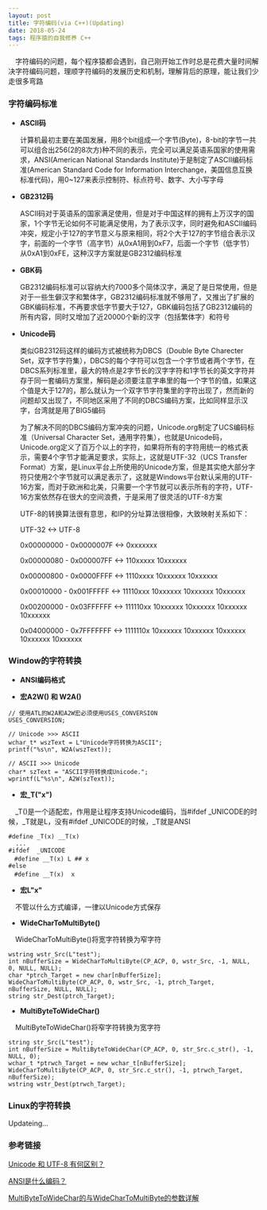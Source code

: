 ```yaml
---
layout: post
title: 字符编码(via C++)(Updating)
date: 2018-05-24
tags: 程序猿的自我修养 C++
---
```


　字符编码的问题，每个程序猿都会遇到，自己刚开始工作时总是花费大量时间解决字符编码问题，理顺字符编码的发展历史和机制，理解背后的原理，能让我们少走很多弯路

### 字符编码标准

- **ASCII码**

	计算机最初主要在美国发展，用8个bit组成一个字节(Byte)，8-bit的字节一共可以组合出256(2的8次方)种不同的表示，完全可以满足英语系国家的使用需求，ANSI(American National Standards Institute)于是制定了ASCII编码标准(American Standard Code for Information Interchange，美国信息互换标准代码)，用0~127来表示控制符、标点符号、数字、大小写字母

- **GB2312码**

	ASCII码对于英语系的国家满足使用，但是对于中国这样的拥有上万汉字的国家，1个字节无论如何不可能满足使用，为了表示汉字，同时避免和ASCII编码冲突，规定小于127的字节意义与原来相同，将2个大于127的字节组合表示汉字，前面的一个字节（高字节）从0xA1用到0xF7，后面一个字节（低字节）从0xA1到0xFE，这种汉字方案就是GB2312编码标准

- **GBK码**

	GB2312编码标准可以容纳大约7000多个简体汉字，满足了是日常使用，但是对于一些生僻汉字和繁体字，GB2312编码标准就不够用了，又推出了扩展的GBK编码标准，不再要求低字节要大于127，GBK编码包括了GB2312编码的所有内容，同时又增加了近20000个新的汉字（包括繁体字）和符号

- **Unicode码**

	类似GB2312码这样的编码方式被统称为DBCS（Double Byte Charecter Set，双字节字符集），DBCS的每个字符可以包含一个字节或者两个字节，在DBCS系列标准里，最大的特点是2字节长的汉字字符和1字节长的英文字符并存于同一套编码方案里，解码是必须要注意字串里的每一个字节的值，如果这个值是大于127的，那么就认为一个双字节字符集里的字符出现了，然而新的问题却又出现了，不同地区采用了不同的DBCS编码方案，比如同样显示汉字，台湾就是用了BIG5编码

	为了解决不同的DBCS编码方案冲突的问题，Unicode.org制定了UCS编码标准（Universal Character Set，通用字符集），也就是Unicode码，Unicode.org定义了百万个以上的字符，如果将所有的字符用统一的格式表示，需要4个字节才能满足要求，实际上，这就是UTF-32（UCS Transfer Format）方案，是Linux平台上所使用的Unicode方案，但是其实绝大部分字符只使用2个字节就可以满足表示了，这就是Windows平台默认采用的UTF-16方案，而对于欧洲和北美，只需要一个字节就可以表示所有的字符，UTF-16方案依然存在很大的空间浪费，于是采用了很灵活的UTF-8方案

	UTF-8的转换算法很有意思，和IP的分址算法很相像，大致映射关系如下：

	UTF-32 <-> UTF-8

	0x00000000 - 0x0000007F <-> 0xxxxxxx

	0x00000080 - 0x000007FF <-> 110xxxxx 10xxxxxx

	0x00000800 - 0x0000FFFF <-> 1110xxxx 10xxxxxx 10xxxxxx

	0x00010000 - 0x001FFFFF <-> 11110xxx 10xxxxxx 10xxxxxx 10xxxxxx

	0x00200000 - 0x03FFFFFF <-> 111110xx 10xxxxxx 10xxxxxx 10xxxxxx 10xxxxxx

	0x04000000 - 0x7FFFFFFF <-> 1111110x 10xxxxxx 10xxxxxx 10xxxxxx 10xxxxxx 10xxxxxx

### Window的字符转换

- **ANSI编码格式**

- **宏A2W() 和 W2A()**

```
// 使用ATL的W2A和A2W宏必须使用USES_CONVERSION
USES_CONVERSION;

// Unicode >>> ASCII
wchar_t* wszText = L"Unicode字符转换为ASCII";
printf("%s\n", W2A(wszText));

// ASCII >>> Unicode
char* szText = "ASCII字符转换成Unicode.";
wprintf(L"%s\n", A2W(szText));
```

- **宏_T("x")**

　_T()是一个适配宏，作用是让程序支持Unicode编码，当#ifdef _UNICODE的时候，_T就是L，没有#ifdef _UNICODE的时候，_T就是ANSI

```
#define _T(x) __T(x)
  ...
#ifdef  _UNICODE
　#define __T(x) L ## x
#else  
　#define __T(x)  x
```

- **宏L"x"**

　不管以什么方式编译，一律以Unicode方式保存

- **WideCharToMultiByte()**

　WideCharToMultiByte()将宽字符转换为窄字符

```
wstring wstr_Src(L"test");
int nBufferSize = WideCharToMultiByte(CP_ACP, 0, wstr_Src, -1, NULL, 0, NULL, NULL);
char *ptrch_Target = new char[nBufferSize];
WideCharToMultiByte(CP_ACP, 0, wstr_Src, -1, ptrch_Target, nBufferSize, NULL, NULL);
string str_Dest(ptrch_Target);
```

- **MultiByteToWideChar()**

　MultiByteToWideChar()将窄字符转换为宽字符

```
string str_Src(L"test");
int nBufferSize = MultiByteToWideChar(CP_ACP, 0, str_Src.c_str(), -1, NULL, 0);
wchar_t *ptrwch_Target = new wchar_t[nBufferSize];
WideCharToMultiByte(CP_ACP, 0, str_Src.c_str(), -1, ptrwch_Target, nBufferSize);
wstring wstr_Dest(ptrwch_Target);
```

### Linux的字符转换

Updateing...

### 参考链接

[Unicode 和 UTF-8 有何区别？](https://www.zhihu.com/question/23374078)

[ANSI是什么编码？](http://www.cnblogs.com/malecrab/p/5300486.html)

[MultiByteToWideChar的与WideCharToMultiByte的参数详解](http://www.cnblogs.com/wanghao111/archive/2009/05/25/1489021.html)


